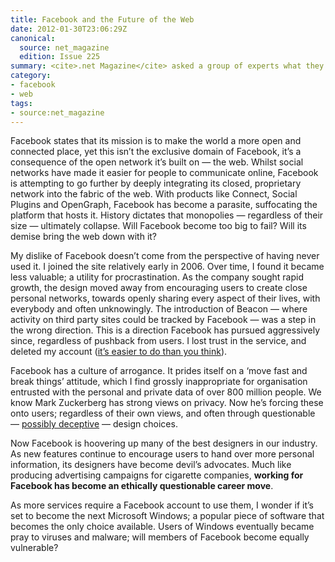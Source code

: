 ```yaml
---
title: Facebook and the Future of the Web
date: 2012-01-30T23:06:29Z
canonical:
  source: net_magazine
  edition: Issue 225
summary: <cite>.net Magazine</cite> asked a group of experts what they find most delightful and most despicable about the social networking giant Facebook. This was my full response. An excerpt can be found in the March 2012 issue.
category:
- facebook
- web
tags:
- source:net_magazine
---
```

Facebook states that its mission is to make the world a more open and connected place, yet this isn’t the exclusive domain of Facebook, it’s a consequence of the open network it’s built on — the web. Whilst social networks have made it easier for people to communicate online, Facebook is attempting to go further by deeply integrating its closed, proprietary network into the fabric of the web. With products like Connect, Social Plugins and OpenGraph, Facebook has become a parasite, suffocating the platform that hosts it. History dictates that monopolies — regardless of their size — ultimately collapse. Will Facebook become too big to fail? Will its demise bring the web down with it?

My dislike of Facebook doesn’t come from the perspective of having never used it. I joined the site relatively early in 2006. Over time, I found it became less valuable; a utility for procrastination. As the company sought rapid growth, the design moved away from encouraging users to create close personal networks, towards openly sharing every aspect of their lives, with everybody and often unknowingly. The introduction of Beacon — where activity on third party sites could be tracked by Facebook — was a step in the wrong direction. This is a direction Facebook has pursued aggressively since, regardless of pushback from users. I lost trust in the service, and deleted my account ([it’s easier to do than you think][1]).

Facebook has a culture of arrogance. It prides itself on a ‘move fast and break things’ attitude, which I find grossly inappropriate for organisation entrusted with the personal and private data of over 800 million people. We know Mark Zuckerberg has strong views on privacy. Now he’s forcing these onto users; regardless of their own views, and often through questionable — [possibly deceptive][2] — design choices.

Now Facebook is hoovering up many of the best designers in our industry. As new features continue to encourage users to hand over more personal information, its designers have become devil’s advocates. Much like producing advertising campaigns for cigarette companies, **working for Facebook has become an ethically questionable career move**.

As more services require a Facebook account to use them, I wonder if it’s set to become the next Microsoft Windows; a popular piece of software that becomes the only choice available. Users of Windows eventually became pray to viruses and malware; will members of Facebook become equally vulnerable?

[1]: http://lifehacker.com/5813506/how-to-delete-your-facebook-account
[2]: http://wiki.darkpatterns.org/Privacy_Zuckering
